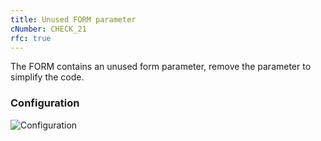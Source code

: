 ```yaml
---
title: Unused FORM parameter
cNumber: CHECK_21
rfc: true
---
```


The FORM contains an unused form parameter, remove the parameter to simplify the code.

### Configuration
![Configuration](/img/default_conf.png)